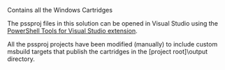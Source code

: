 Contains all the Windows Cartridges

The pssproj files in this solution can be opened in Visual Studio using the [PowerShell Tools for Visual Studio extension](http://visualstudiogallery.msdn.microsoft.com/c9eb3ba8-0c59-4944-9a62-6eee37294597).

All the pssproj projects have been modified (manually) to include custom msbuild targets that publish the cartridges in the [project root]\output directory.